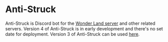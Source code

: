 # Anti-Struck

Anti-Struck is Discord bot for the [Wonder Land server](https://discord.com/invite/SYKycFN) and other related servers. Version 4 of Anti-Struck is in early development and there's no set date for deployment. Version 3 of Anti-Struck can be used [here](https://discord.com/invite/SYKycFN).
